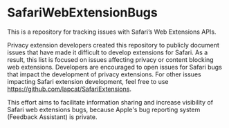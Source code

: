 # SafariWebExtensionBugs
This is a repository for tracking issues with Safari’s Web Extensions APIs.

Privacy extension developers created this repository to publicly document issues that have made it difficult to develop extensions for Safari. As a result, this list is focused on issues affecting privacy or content blocking web extensions. Developers are encouraged to open issues for Safari bugs that impact the development of privacy extensions. For other issues impacting Safari extension development, feel free to use https://github.com/lapcat/SafariExtensions. 

This effort aims to facilitate information sharing and increase visibility of Safari web extensions bugs, because Apple's bug reporting system (Feedback Assistant) is private.

